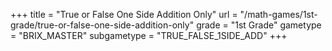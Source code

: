 +++
title = "True or False One Side Addition Only"
url = "/math-games/1st-grade/true-or-false-one-side-addition-only"
grade = "1st Grade"
gametype = "BRIX_MASTER"
subgametype = "TRUE_FALSE_1SIDE_ADD"
+++